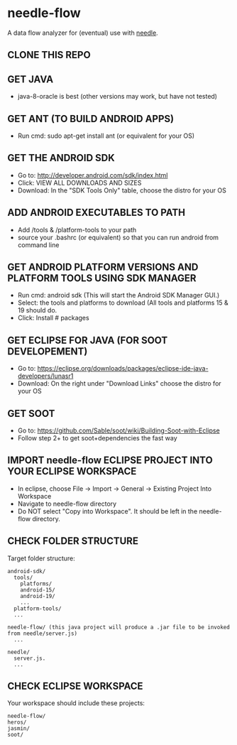 needle-flow
==========

A data flow analyzer for (eventual) use with [needle](https://github.com/camsoupa/needle).

## CLONE THIS REPO

## GET JAVA

- java-8-oracle is best (other versions may work, but have not tested)

## GET ANT (TO BUILD ANDROID APPS)

- Run cmd: sudo apt-get install ant (or equivalent for your OS)

## GET THE ANDROID SDK

- Go to:    http://developer.android.com/sdk/index.html
- Click:    VIEW ALL DOWNLOADS AND SIZES
- Download: In the "SDK Tools Only" table, choose the distro for your OS

## ADD ANDROID EXECUTABLES TO PATH 

- Add <android-sdk>/tools & <android-sdk>/platform-tools to your path
- source your .bashrc (or equivalent) so that you can run android from command line

## GET ANDROID PLATFORM VERSIONS AND PLATFORM TOOLS USING SDK MANAGER

- Run cmd: android sdk (This will start the Android SDK Manager GUI.)
- Select:  the tools and platforms to download (All tools and platforms 15 & 19 should do.
- Click:   Install # packages

## GET ECLIPSE FOR JAVA (FOR SOOT DEVELOPEMENT)

- Go to: https://eclipse.org/downloads/packages/eclipse-ide-java-developers/lunasr1
- Download: On the right under "Download Links" choose the distro for your OS

## GET SOOT

- Go to: https://github.com/Sable/soot/wiki/Building-Soot-with-Eclipse
- Follow step 2+ to get soot+dependencies the fast way

## IMPORT needle-flow ECLIPSE PROJECT INTO YOUR ECLIPSE WORKSPACE

- In eclipse, choose File -> Import -> General -> Existing Project Into Workspace
- Navigate to needle-flow directory
- Do NOT select "Copy into Workspace".  It should be left in the needle-flow directory.

## CHECK FOLDER STRUCTURE

Target folder structure:
```
android-sdk/
  tools/ 
	platforms/
    android-15/
    android-19/
    ...
  platform-tools/
  ...

needle-flow/ (this java project will produce a .jar file to be invoked from needle/server.js)
  ...
  
needle/
  server.js.
  ...
```

## CHECK ECLIPSE WORKSPACE

Your workspace should include these projects:
```
needle-flow/
heros/
jasmin/
soot/
```

